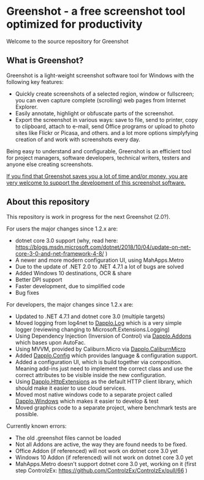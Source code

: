 Greenshot - a free screenshot tool optimized for productivity
=============================================================

Welcome to the source repository for Greenshot

What is Greenshot?
------------------

Greenshot is a light-weight screenshot software tool for Windows with the following key features:

* Quickly create screenshots of a selected region, window or fullscreen; you can even capture complete (scrolling) web pages from Internet Explorer.
* Easily annotate, highlight or obfuscate parts of the screenshot.
* Export the screenshot in various ways: save to file, send to printer, copy to clipboard, attach to e-mail, send Office programs or upload to photo sites like Flickr or Picasa, and others.
and a lot more options simplyfying creation of and work with screenshots every day.

Being easy to understand and configurable, Greenshot is an efficient tool for project managers, software developers, technical writers, testers and anyone else creating screenshots.


[If you find that Greenshot saves you a lot of time and/or money, you are very welcome to support the development of this screenshot software.](http://getgreenshot.org/support/)


About this repository
---------------------
This repository is work in progress for the next Greenshot (2.0?).

For users the major changes since 1.2.x are:
* dotnet core 3.0 support (why, read here: https://blogs.msdn.microsoft.com/dotnet/2018/10/04/update-on-net-core-3-0-and-net-framework-4-8/ )
* A newer and more modern configuration UI, using MahApps.Metro
* Due to the update of .NET 2.0 to .NET 4.7.1 a lot of bugs are solved
* Added Windows 10 destinations, OCR & share
* Better DPI support
* Faster development, due to simplified code
* Bug fixes


For developers, the major changes since 1.2.x are:
* Updated to .NET 4.7.1 and dotnet core 3.0 (multiple targets)
* Moved logging from log4net to [Dapplo.Log](https://github.com/dapplo/Dapplo.Log) which is a very simple logger (reviewing changing to Microsoft.Extensions.Logging)
* Using Dependency Injection (Inversion of Control) via [Dapplo.Addons](https://github.com/dapplo/Dapplo.Addons) which bases upon AutoFac.
* Using MVVM, provided by Caliburn.Micro via [Dapplo.CaliburnMicro](https://github.com/dapplo/Dapplo.CaliburnMicro)
* Added [Dapplo.Config](https://github.com/dapplo/Dapplo.Config) which provides language & configuration support.
* Added a configuration UI, which is build together via composition. Meaning add-ins just need to implement the correct class and use the correct attributes to be visible inside the new configuration.
* Using [Dapplo.HttpExtensions](https://github.com/dapplo/Dapplo.HttpExtensions) as the default HTTP client library, which should make it easier to use cloud services.
* Moved most native windows code to a separate project called [Dapplo.Windows](https://github.com/dapplo/Dapplo.Windows) which makes it easier to develop & test
* Moved graphics code to a separate project, where benchmark tests are possible.

Currently known errors:
* The old .greenshot files cannot be loaded
* Not all Addons are active, the way they are found needs to be fixed.
* Office Addon (if referenced) will not work on dotnet core 3.0 yet
* Windows 10 Addon (if referenced) will not work on dotnet core 3.0 yet
* MahApps.Metro doesn't support dotnet core 3.0 yet, working on it (first step ControlzEx: https://github.com/ControlzEx/ControlzEx/pull/66 )

